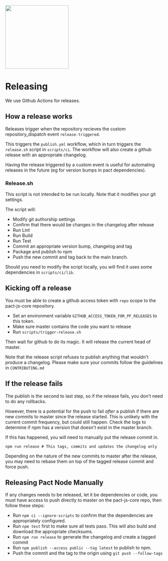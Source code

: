 <img src="https://raw.githubusercontent.com/pact-foundation/pact-logo/master/media/logo-black.png" width="200">

# Releasing

We use Github Actions for releases.

## How a release works

Releases trigger when the repository recieves the custom repository_dispatch event
`release-triggered`.

This triggers the `publish.yml` workflow, which in turn
triggers the `release.sh` script in `scripts/ci`.
The workflow will also create a github release with an appropriate changelog.

Having the release triggered by a custom event is useful for automating
releases in the future (eg for version bumps in pact dependencies).

### Release.sh

This script is not intended to be run locally. Note that it modifies your git
settings.

The script will:

- Modify git authorship settings
- Confirm that there would be changes in the changelog after release
- Run Lint
- Run Build
- Run Test
- Commit an appropriate version bump, changelog and tag
- Package and publish to npm
- Push the new commit and tag back to the main branch.

Should you need to modify the script locally, you will find it uses some
dependencies in `scripts/ci/lib`.

## Kicking off a release

You must be able to create a github access token with `repo` scope to the
pact-js-core repository.

- Set an environment variable `GITHUB_ACCESS_TOKEN_FOR_PF_RELEASES` to this token.
- Make sure master contains the code you want to release
- Run `scripts/trigger-release.sh`

Then wait for github to do its magic. It will release the current head of master.

Note that the release script refuses to publish anything that wouldn't
produce a changelog. Please make sure your commits follow the guidelines in
`CONTRIBUTING.md`

## If the release fails

The publish is the second to last step, so if the release fails, you don't
need to do any rollbacks.

However, there is a potential for the push to fail _after_ a publish if there
are new commits to master since the release started. This is unlikely with
the current commit frequency, but could still happen. Check the logs to
determine if npm has a version that doesn't exist in the master branch.

If this has happened, you will need to manually put the release commit in.

```
npm run release # This tags, commits and updates the changelog only
```

Depending on the nature of the new commits to master after the release, you
may need to rebase them on top of the tagged release commit and force push.

## Releasing Pact Node Manually

If any changes needs to be released, let it be dependencies or code, you must have access to push directly to master on the pact-js-core repo, then follow these steps:

 - Run `npm ci --ignore-scripts` to confirm that the dependencies are appropriately configured.
 - Run `npm test` first to make sure all tests pass. This will also build and download the appropriate checksums.
 - Run `npm run release` to generate the changelog and create a tagged commit
 - Run `npm publish --access public --tag latest` to publish to npm.
 - Push the commit and the tag to the origin using `git push --follow-tags`
